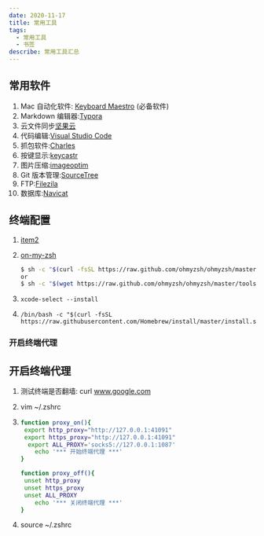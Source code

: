 ```yaml
---
date: 2020-11-17
title: 常用工具
tags:
  - 常用工具
  - 书签
describe: 常用工具汇总
---
```


## 常用软件

1. Mac 自动化软件: [Keyboard Maestro](https://wild-flame.github.io/guides/docs/mac-os-x-setup-guide/Others) (必备软件)
2. Markdown 编辑器:[Typora](https://typora.io/)
3. 云文件同步[坚果云](https://www.jianguoyun.com/)
4. 代码编辑:[Visual Studio Code](https://go.microsoft.com/fwlink/?LinkID=534106)
5. 抓包软件:[Charles](https://www.charlesproxy.com/)
6. 按键显示:[keycastr](https://github.com/keycastr/keycastr/releases)
7. 图片压缩:[imageoptim](https://imageoptim.com/howto.html)
8. Git 版本管理:[SourceTree](http://www.sourcetreeapp.com/)
9. FTP:[Filezila](https://filezilla-project.org/)
10. 数据库:[Navicat](http://www.navicat.com.cn/)

## 终端配置

1.  [item2](https://iterm2.com/)

2.  [on-my-zsh](https://ohmyz.sh/)

    ```bash
    $ sh -c "$(curl -fsSL https://raw.github.com/ohmyzsh/ohmyzsh/master/tools/install.sh)"
    or
    $ sh -c "$(wget https://raw.github.com/ohmyzsh/ohmyzsh/master/tools/install.sh -O -)"
    ```

3.  ```
    xcode-select --install
    ```

4.  ```
    /bin/bash -c "$(curl -fsSL https://raw.githubusercontent.com/Homebrew/install/master/install.sh)"
    ```

### 开启终端代理

## 开启终端代理

1. 测试终端是否翻墙: curl www.google.com

2. vim ~/.zshrc

3. ```bash
   function proxy_on(){
   	export http_proxy="http://127.0.0.1:41091"
   	export https_proxy="http://127.0.0.1:41091"
     export ALL_PROXY='socks5://127.0.0.1:1087'
       echo '*** 开始终端代理 ***'
   }

   function proxy_off(){
   	unset http_proxy
   	unset https_proxy
   	unset ALL_PROXY
       echo '*** 关闭终端代理 ***'
   }
   ```

4. source ~/.zshrc
